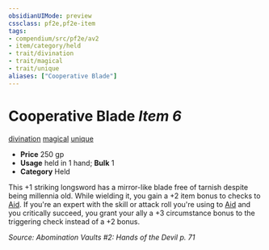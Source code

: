 ```yaml
---
obsidianUIMode: preview
cssclass: pf2e,pf2e-item
tags:
- compendium/src/pf2e/av2
- item/category/held
- trait/divination
- trait/magical
- trait/unique
aliases: ["Cooperative Blade"]
---
```

# Cooperative Blade *Item 6*  
[divination](/rules/traits/divination.md)  [magical](/rules/traits/magical.md)  [unique](/rules/traits/unique.md)  

- **Price** 250 gp
- **Usage** held in 1 hand; **Bulk** 1
- **Category** Held

This +1 striking longsword has a mirror-like blade free of tarnish despite being millennia old. While wielding it, you gain a +2 item bonus to checks to [Aid](/rules/actions/aid.md). If you're an expert with the skill or attack roll you're using to [Aid](/rules/actions/aid.md) and you critically succeed, you grant your ally a +3 circumstance bonus to the triggering check instead of a +2 bonus.

*Source: Abomination Vaults #2: Hands of the Devil p. 71*